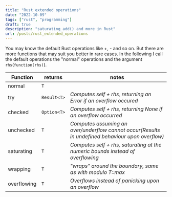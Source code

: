 ```yaml
---
title: "Rust extended operations"
date: "2022-10-09"
tags: ["rust", "programming"]
draft: true
description: "saturating_add() and more in Rust"
url: /posts/rust_extended_operations
---
```


You may know the default Rust operations like +, - and so on. But there are more functions that
may suit you better in rare cases.
In the following I call the default operations the "normal" operations and the argument `rhs`(`function(rhs)`).

| Function    | returns     | notes                                                                                            |
|-------------|-------------|--------------------------------------------------------------------------------------------------|
| normal      | `T`         |                                                                                                  |
| try         | `Result<T>` | *Computes self + rhs, returning an Error if an overflow occured*                                 |
| checked     | `Option<T>` | *Computes self + rhs, returning None if an overflow occurred*                                    |
| unchecked   | `T`         | *Computes assuming an over/underflow cannot occur(Results in undefined behaviour upon overflow)* |
| saturating  | `T`         | *Computes self + rhs, saturating at the numeric bounds instead of overflowing*                   |
| wrapping    | `T`         | *"wraps" around the boundary, same as with modulo T::max*                                        |
| overflowing | `T`         | *Overflows instead of panicking upon an overflow*                                                |